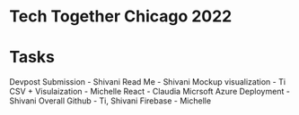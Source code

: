 # Tech Together Chicago 2022





# Tasks
Devpost Submission - Shivani
Read Me - Shivani
Mockup visualization - Ti
CSV + Visulaization - Michelle
React - Claudia
Micrsoft Azure Deployment - Shivani
Overall Github  - Ti, Shivani
Firebase - Michelle
